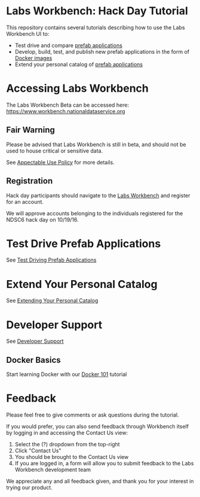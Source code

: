 # Labs Workbench: Hack Day Tutorial
This repository contains several tutorials describing how to use the Labs Workbench UI to:
* Test drive and compare [prefab applications](https://nationaldataservice.atlassian.net/wiki/display/NDSC/NDS+Labs+Services)
* Develop, build, test, and publish new prefab applications in the form of [Docker images](https://hub.docker.com/)
* Extend your personal catalog of [prefab applications](https://github.com/nds-org/ndslabs-specs)

# Accessing Labs Workbench
The Labs Workbench Beta can be accessed here: https://www.workbench.nationaldataservice.org

## Fair Warning
Please be advised that Labs Workbench is still in beta, and should not be used to house critical or sensitive data.

See [Appectable Use Policy](https://nationaldataservice.atlassian.net/wiki/display/NDSC/Acceptable+Use+Policy) for more details.

## Registration
Hack day participants should navigate to the [Labs Workbench](https://www.workbench.nationaldataservice.org/) and register for an account.

We will approve accounts belonging to the individuals registered for the NDSC6 hack day on 10/19/16.

# Test Drive Prefab Applications
See [Test Driving Prefab Applications](testdrive.md)

# Extend Your Personal Catalog
See [Extending Your Personal Catalog](personalize.md)

# Developer Support
See [Developer Support](develop.md)

## Docker Basics
Start learning Docker with our [Docker 101](docker-101/README.md) tutorial

# Feedback
Please feel free to give comments or ask questions during the tutorial.

If you would prefer, you can also send feedback through Workbench itself by logging in and accessing the Contact Us view:

1. Select the (?) dropdown from the top-right
2. Click "Contact Us"
3. You should be brought to the Contact Us view
4. If you are logged in, a form will allow you to submit feedback to the Labs Workbench development team

We appreciate any and all feedback given, and thank you for your interest in trying our product.

